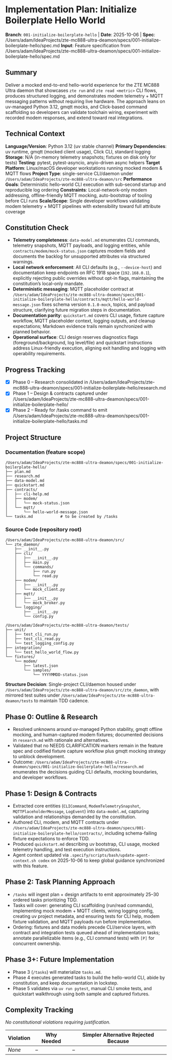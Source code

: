 # Implementation Plan: Initialize Boilerplate Hello World

**Branch**: `001-initialize-boilerplate-hello` | **Date**: 2025-10-06 | **Spec**: /Users/adam/IdeaProjects/zte-mc888-ultra-deamon/specs/001-initialize-boilerplate-hello/spec.md
**Input**: Feature specification from /Users/adam/IdeaProjects/zte-mc888-ultra-deamon/specs/001-initialize-boilerplate-hello/spec.md

## Summary
Deliver a mocked end-to-end hello-world experience for the ZTE MC888 Ultra daemon that showcases `zte run` and `zte read <metric>` CLI flows, produces structured logging, and demonstrates modem telemetry + MQTT messaging patterns without requiring live hardware. The approach leans on uv-managed Python 3.12, gmqtt mocks, and Click-based command scaffolding so developers can validate toolchain wiring, experiment with recorded modem responses, and extend toward real integrations.

## Technical Context
**Language/Version**: Python 3.12 (uv stable channel)
**Primary Dependencies**: uv runtime, gmqtt (mocked client usage), Click CLI, standard logging
**Storage**: N/A (in-memory telemetry snapshots; fixtures on disk only for tests)
**Testing**: pytest, pytest-asyncio, anyio-driven async helpers
**Target Platform**: Linux/macOS developer workstations running mocked modem & MQTT flows
**Project Type**: single-service CLI/daemon under `/Users/adam/IdeaProjects/zte-mc888-ultra-deamon/src`
**Performance Goals**: Deterministic hello-world CLI execution with sub-second startup and reproducible log ordering
**Constraints**: Local-network-only modem addressing, offline-friendly MQTT mocking, auto-bootstrap of tooling before CLI runs
**Scale/Scope**: Single developer workflows validating modem telemetry + MQTT pipelines with extensibility toward full attribute coverage

## Constitution Check
- **Telemetry completeness**: `data-model.md` enumerates CLI commands, telemetry snapshots, MQTT payloads, and logging entities, while `contracts/modem/mock-status.json` captures modem fields and documents the backlog for unsupported attributes via structured warnings.
- **Local network enforcement**: All CLI defaults (e.g., `--device-host`) and documentation keep endpoints on RFC 1918 space (`192.168.0.1`), explicitly rejecting public overrides without opt-in flags, maintaining the constitution’s local-only mandate.
- **Deterministic messaging**: MQTT placeholder contract at `/Users/adam/IdeaProjects/zte-mc888-ultra-deamon/specs/001-initialize-boilerplate-hello/contracts/mqtt/hello-world-message.json` fixes schema version `0.1.0-mock`, topics, and payload structure, clarifying future migration steps in documentation.
- **Documentation parity**: `quickstart.md` covers CLI usage, fixture capture workflow, MQTT placeholder context, logging outputs, and cleanup expectations; Markdown evidence trails remain synchronized with planned behavior.
- **Operational surface**: CLI design reserves diagnostics flags (foreground/background, log level/file) and quickstart instructions address Linux-friendly execution, aligning exit handling and logging with operability requirements.

## Progress Tracking
- [x] Phase 0 – Research consolidated in /Users/adam/IdeaProjects/zte-mc888-ultra-deamon/specs/001-initialize-boilerplate-hello/research.md
- [x] Phase 1 – Design & contracts captured under /Users/adam/IdeaProjects/zte-mc888-ultra-deamon/specs/001-initialize-boilerplate-hello/
- [x] Phase 2 – Ready for /tasks command to emit /Users/adam/IdeaProjects/zte-mc888-ultra-deamon/specs/001-initialize-boilerplate-hello/tasks.md

## Project Structure

### Documentation (feature scope)
```
/Users/adam/IdeaProjects/zte-mc888-ultra-deamon/specs/001-initialize-boilerplate-hello/
├── plan.md
├── research.md
├── data-model.md
├── quickstart.md
├── contracts/
│   ├── cli-help.md
│   ├── modem/
│   │   └── mock-status.json
│   └── mqtt/
│       └── hello-world-message.json
└── tasks.md            # to be created by /tasks
```

### Source Code (repository root)
```
/Users/adam/IdeaProjects/zte-mc888-ultra-deamon/src/
└── zte_daemon/
    ├── __init__.py
    ├── cli/
    │   ├── __init__.py
    │   ├── main.py
    │   └── commands/
    │       ├── run.py
    │       └── read.py
    ├── modem/
    │   ├── __init__.py
    │   └── mock_client.py
    ├── mqtt/
    │   ├── __init__.py
    │   └── mock_broker.py
    └── logging/
        ├── __init__.py
        └── config.py

/Users/adam/IdeaProjects/zte-mc888-ultra-deamon/tests/
├── unit/
│   ├── test_cli_run.py
│   ├── test_cli_read.py
│   └── test_logging_config.py
├── integration/
│   └── test_hello_world_flow.py
└── fixtures/
    └── modem/
        ├── latest.json
        └── samples/
            └── YYYYMMDD-status.json
```

**Structure Decision**: Single-project CLI/daemon housed under `/Users/adam/IdeaProjects/zte-mc888-ultra-deamon/src/zte_daemon`, with mirrored test suites under `/Users/adam/IdeaProjects/zte-mc888-ultra-deamon/tests` to maintain TDD cadence.

## Phase 0: Outline & Research
- Resolved unknowns around uv-managed Python stability, gmqtt offline mocking, and human-captured modem fixtures; documented decisions in `research.md` with rationale and alternatives.
- Validated that no NEEDS CLARIFICATION markers remain in the feature spec and codified fixture capture workflow plus gmqtt mocking strategy to unblock development.
- Outcome: `/Users/adam/IdeaProjects/zte-mc888-ultra-deamon/specs/001-initialize-boilerplate-hello/research.md` enumerates the decisions guiding CLI defaults, mocking boundaries, and developer workflows.

## Phase 1: Design & Contracts
- Extracted core entities (`CLICommand`, `ModemTelemetrySnapshot`, `MQTTPlaceholderMessage`, `LogEvent`) into `data-model.md`, capturing validation and relationships demanded by the constitution.
- Authored CLI, modem, and MQTT contracts under `/Users/adam/IdeaProjects/zte-mc888-ultra-deamon/specs/001-initialize-boilerplate-hello/contracts/`, including schema-failing fixture expectations to enforce TDD.
- Produced `quickstart.md` describing uv bootstrap, CLI usage, mocked telemetry handling, and test execution instructions.
- Agent context updated via `.specify/scripts/bash/update-agent-context.sh codex` on 2025-10-06 to keep global guidance synchronized with this feature.

## Phase 2: Task Planning Approach
- `/tasks` will ingest plan + design artifacts to emit approximately 25–30 ordered tasks prioritizing TDD.
- Tasks will cover: generating CLI scaffolding (run/read commands), implementing mock modem + MQTT clients, wiring logging config, creating uv project metadata, and ensuring tests for CLI help, modem fixture validation, and MQTT payloads run before implementation.
- Ordering: fixtures and data models precede CLI/service layers, with contract and integration tests queued ahead of implementation tasks; annotate parallelizable items (e.g., CLI command tests) with `[P]` for concurrent ownership.

## Phase 3+: Future Implementation
- Phase 3 (`/tasks`) will materialize `tasks.md`.
- Phase 4 executes generated tasks to build the hello-world CLI, abide by constitution, and keep documentation in lockstep.
- Phase 5 validates via `uv run pytest`, manual CLI smoke tests, and quickstart walkthrough using both sample and captured fixtures.

## Complexity Tracking
*No constitutional violations requiring justification.*

| Violation | Why Needed | Simpler Alternative Rejected Because |
|-----------|------------|-------------------------------------|
| _None_    | –          | –                                   |
